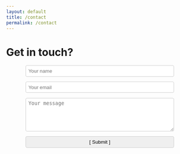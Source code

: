```yaml
---
layout: default
title: /contact
permalink: /contact
---
```


<style>
  #contactForm {
    display: flex;
    flex-direction: column;
    max-width: 400px;
    margin: auto;
  }

  label {
    margin-bottom: 0.5em;
  }

  input,
  textarea {
    padding: 0.5em;
    margin-bottom: 1em;
    border: 1px solid #ccc;
    border-radius: 4px;
  }

  input[type="submit"] {
    background-color: #4CAF50;
    color: white;
    cursor: pointer;
  }

  input[type="submit"]:hover {
    background-color: #45a049;
  }

  #successMessage {
    color: green;
    font-weight: bold;
    margin-top: 1em;
  }

  #errorMessage {
    color: red;
    font-weight: bold;
    margin-top: 1em;
  }
</style>

# Get in touch?

<form id="contactForm">
  <input type="text" id="name" name="name" placeholder="Your name" required>
  <input type="text" id="email" name="email" placeholder="Your email" required>
  <textarea rows="5" id="message" name="message" placeholder="Your message" required></textarea>
  <input type="button" value="[ Submit ]" onclick="validateAndEncryptForm()">
</form>

<div id="successMessage"></div>
<div id="errorMessage"></div>

<script src="https://cdn.rawgit.com/travist/jsencrypt/master/bin/jsencrypt.min.js"></script>
<script>
  const PUBLIC_KEY = `-----BEGIN PUBLIC KEY-----
MIIBIjANBgkqhkiG9w0BAQEFAAOCAQ8AMIIBCgKCAQEAoiQ4oVwCDdwGy5Eq1x3e
ak4/hzEZi73KgP0MEaNTStmfsmC89uhQ4wmDHacv04pZcjsFwgG3C/ff0UucM66r
vXhWBZCRoFHcekbd4+4RlEwC12+LkgrCdwwCmRH8B+GmFYyyMNdjKyMEENlMwt+Y
e39nBQ20XxJyFb023mNohy4HidZ9XaX7TsqVKqqJKmYBoZULAxq1bSBRI+9T/0PI
nervu8aF5ch2bjGXXkHxrk77mFDZJ+9EGnEIS0dEdmeRBO9DSQzvgK9sJZhftKKl
xA4Orwqk6el5iNXrg0JOA9IeMFK3KGb9+GP2m8SaVrS6881aa/Lrt2r9zRaE5iY4
OwIDAQAB
-----END PUBLIC KEY-----`;

  function validateAndEncryptForm() {
    var emailInput = document.getElementById('email');
    var messageInput = document.getElementById('message');
    var errorMessage = document.getElementById('errorMessage');
    var successMessage = document.getElementById('successMessage');

    var emailRegex = /^[^\s@]+@[^\s@]+\.[^\s@]+$/;
    if (!emailRegex.test(emailInput.value)) {
      errorMessage.textContent = 'Invalid email address';
      successMessage.textContent = '';
      return false;
    }

    var encrypt = new JSEncrypt();
    encrypt.setPublicKey(PUBLIC_KEY);
    var encryptedMessage = encrypt.encrypt(messageInput.value);

    if (!encryptedMessage) {
      errorMessage.textContent = 'Encryption failed';
      successMessage.textContent = '';
      return false;
    }

    // Create a form to submit the encrypted message
    var form = document.createElement('form');
    form.method = 'POST';
    form.action = 'https://formspree.io/f/xqkrppre';

    var nameField = document.createElement('input');
    nameField.type = 'hidden';
    nameField.name = 'name';
    nameField.value = document.getElementById('name').value;
    form.appendChild(nameField);

    var emailField = document.createElement('input');
    emailField.type = 'hidden';
    emailField.name = 'email';
    emailField.value = emailInput.value;
    form.appendChild(emailField);

    var messageField = document.createElement('input');
    messageField.type = 'hidden';
    messageField.name = 'message';
    messageField.value = encryptedMessage;
    form.appendChild(messageField);

    document.body.appendChild(form);
    form.submit();

    errorMessage.textContent = '';
    successMessage.textContent = 'Message sent successfully!';
    document.getElementById('contactForm').reset();
  }
</script>

